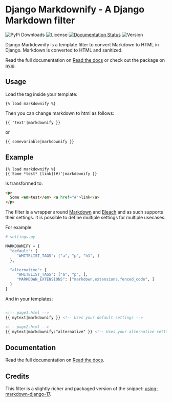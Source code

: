 # Django Markdownify - A Django Markdown filter

![PyPi Downloads](https://img.shields.io/pypi/dm/django-markdownify) 
![License](https://img.shields.io/pypi/l/django-markdownify?color=brightgreen)
[![Documentation Status](https://readthedocs.org/projects/django-markdownify/badge/?version=latest)](https://django-markdownify.readthedocs.io/en/latest/?badge=latest)
![Version](https://img.shields.io/pypi/v/django-markdownify)

Django Markdownify is a template filter to convert Markdown to HTML in Django. Markdown is converted to HTML and sanitized.

Read the full documentation on [Read the docs](http://django-markdownify.readthedocs.io/en/latest/) or check out the package on [pypi](https://pypi.python.org/pypi/django-markdownify).

## Usage

Load the tag inside your template:

```
{% load markdownify %}
```

Then you can change markdown to html as follows:

```
{{ 'text'|markdownify }}
```

or

```
{{ somevariable|markdownify }}
```

## Example

```
{% load markdownify %}
{{'Some *test* [link](#)'|markdownify }}
```

Is transformed to:

```html
<p>
  Some <em>test</em> <a href="#">link</a>
</p>
```

The filter is a wrapper around [Markdown](https://pypi.python.org/pypi/Markdown) and
[Bleach](http://pythonhosted.org/bleach/index.html) and as such supports their settings. 
It is possible to define multiple settings for multiple usecases.

For example:

```python
# settings.py

MARKDOWNIFY = {
  "default": {
     "WHITELIST_TAGS": ["a", "p", "h1", ]
  },

  "alternative": {
     "WHITELIST_TAGS": ["a", "p", ],
     "MARKDOWN_EXTENSIONS": ["markdown.extensions.fenced_code", ]
  }
}
```

And in your templates:

```html

<!-- page1.html -->
{{ mytext|markdownify }} <!-- Uses your default settings -->

<!-- page2.html -->
{{ mytext|markdownify:"alternative" }} <!-- Uses your alternative settings -->
```

## Documentation
Read the full documentation on [Read the docs](https://django-markdownify.readthedocs.io/en/latest/).

## Credits
This filter is a slightly richer and packaged version of the snippet: [using-markdown-django-17](http://www.jw.pe/blog/post/using-markdown-django-17/).

